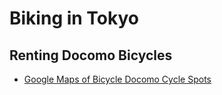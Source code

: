 # Biking in Tokyo

## Renting Docomo Bicycles
  * [Google Maps of Bicycle Docomo Cycle Spots](https://www.google.com/maps/d/embed?mid=1L2l1EnQJhCNlm_Xxkp9RTjIj68Q&hl=en&ll=35.6755953679527%2C139.71567587873082&z=13)
